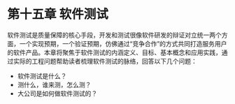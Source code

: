 # 第十五章 软件测试

软件测试是质量保障的核心手段，开发和测试很像软件研发的辩证对立统一两个方面，一个实现预期，一个验证预期，仿佛通过“竞争合作”的方式共同打造服务用户的软件产品。本章将聚焦于软件测试的内涵定义、目标、基本概念和应用实践，通过实际的工程问题帮助读者梳理软件测试的脉络，回答以下几个问题：

* 软件测试是什么？
* 测什么，谁来测，怎么测？
* 大公司是如何做软件测试的？